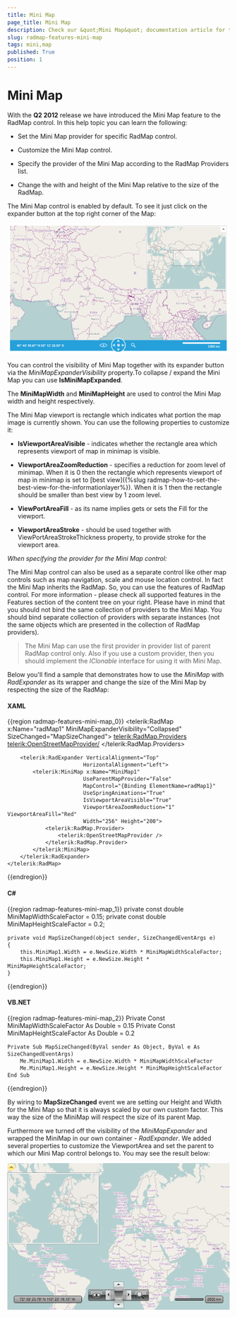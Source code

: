 ```yaml
---
title: Mini Map
page_title: Mini Map
description: Check our &quot;Mini Map&quot; documentation article for the RadMap {{ site.framework_name }} control.
slug: radmap-features-mini-map
tags: mini,map
published: True
position: 1
---
```


# Mini Map

With the __Q2 2012__ release we have introduced the Mini Map feature to the RadMap control. In this help topic you can learn the following:       

* Set the Mini Map provider for specific RadMap control.

* Customize the Mini Map control.

* Specify the provider of the Mini Map according to the RadMap Providers list.

* Change the with and height of the Mini Map relative to the size of the RadMap.

The Mini Map control is enabled by default. To see it just click on the expander button at the top right corner of the Map:

![{{ site.framework_name }} RadMap Mini Map](images/RadMap_Features_MiniMap_01.png)

You can control the visibility of Mini Map together with its expander button via the *MiniMapExpanderVisibility* property.To collapse / expand the Mini Map you can use __IsMiniMapExpanded__.        

The __MiniMapWidth__ and __MiniMapHeight__ are used to control the Mini Map width and height respectively.        

The Mini Map viewport is rectangle which indicates what portion the map image is currently shown. You can use the following properties to customize it:        

* __IsViewportAreaVisible__ - indicates whether the rectangle area which represents viewport of map in minimap is visible.            

* __ViewportAreaZoomReduction__ - specifies a reduction for zoom level of minimap. When it is 0 then the rectangle which represents viewport of map in minimap is set to [best view]({%slug radmap-how-to-set-the-best-view-for-the-informationlayer%}). When it is 1 then the rectangle should be smaller than best view by 1 zoom level.            

* __ViewPortAreaFill__ - as its name implies gets or sets the Fill for the viewport.            

* __ViewportAreaStroke__ - should be used together with ViewPortAreaStrokeThickness property, to provide stroke for the viewport area.            

*When specifying the provider for the Mini Map control:*

The Mini Map control can also be used as a separate control like other map controls such as map navigation, scale and mouse location control. In fact the Mini Map inherits the RadMap. So, you can use the features of RadMap control. For more information - please check all supported features in the Features section of the content tree on your right. Please have in mind that you should not bind the same collection of providers to the Mini Map. You should bind separate collection of providers with separate instances (not the same objects which are presented in the collection of RadMap providers).        

>The Mini Map can use the first provider in provider list of parent RadMap control only. Also if you use a custom provider, then you should implement the *IClonable* interface for using it with Mini Map.          

Below you'll find a sample that demonstrates how to use the *MiniMap* with *RadExpander* as its wrapper and change the size of the Mini Map by respecting the size of the RadMap:        

#### __XAML__
{{region radmap-features-mini-map_0}}
	<telerik:RadMap x:Name="radMap1"
	                MiniMapExpanderVisibility="Collapsed"
	                SizeChanged="MapSizeChanged">
	    <telerik:RadMap.Providers>
	        <telerik:OpenStreetMapProvider/>
	    </telerik:RadMap.Providers>
	
	    <telerik:RadExpander VerticalAlignment="Top"
	                        HorizontalAlignment="Left">
	        <telerik:MiniMap x:Name="MiniMap1"
	                        UseParentMapProvider="False"
	                        MapControl="{Binding ElementName=radMap1}"
	                        UseSpringAnimations="True"
	                        IsViewportAreaVisible="True"
	                        ViewportAreaZoomReduction="1" ViewportAreaFill="Red"
	                        Width="256" Height="200">
	            <telerik:RadMap.Provider>
	                <telerik:OpenStreetMapProvider />
	            </telerik:RadMap.Provider>
	        </telerik:MiniMap>
	    </telerik:RadExpander>
	</telerik:RadMap>
{{endregion}}

#### __C#__
{{region radmap-features-mini-map_1}}
	private const double MiniMapWidthScaleFactor = 0.15;
	private const double MiniMapHeightScaleFactor = 0.2;
	
	private void MapSizeChanged(object sender, SizeChangedEventArgs e)
	{
	    this.MiniMap1.Width = e.NewSize.Width * MiniMapWidthScaleFactor;
	    this.MiniMap1.Height = e.NewSize.Height * MiniMapHeightScaleFactor;
	}
{{endregion}}

#### __VB.NET__
{{region radmap-features-mini-map_2}}
	Private Const MiniMapWidthScaleFactor As Double = 0.15
	Private Const MiniMapHeightScaleFactor As Double = 0.2
	
	Private Sub MapSizeChanged(ByVal sender As Object, ByVal e As SizeChangedEventArgs)
		Me.MiniMap1.Width = e.NewSize.Width * MiniMapWidthScaleFactor
		Me.MiniMap1.Height = e.NewSize.Height * MiniMapHeightScaleFactor
	End Sub
{{endregion}}

By wiring to __MapSizeChanged__ event we are setting our Height and Width for the Mini Map so that it is always scaled by our own custom factor. This way the size of the MiniMap will respect the size of its parent Map.        

Furthermore we turned off the visibility of the *MiniMapExpander* and wrapped the MiniMap in our own container - *RadExpander*. We added several properties to customize the ViewportArea and set the parent to which our Mini Map control belongs to. You may see the result below:

![{{ site.framework_name }} RadMap MiniMap in Custom Container](images/RadMap_Features_MiniMap_02.png)